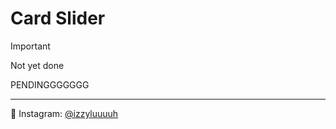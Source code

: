 # Card Slider

> [!IMPORTANT]  
> Not yet done

PENDINGGGGGGG

---

💙 Instagram: [@izzyluuuuh](https://www.instagram.com/izzyluuuuh/)
